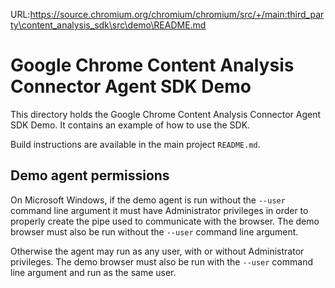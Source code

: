 URL:https://source.chromium.org/chromium/chromium/src/+/main:third_party\content_analysis_sdk\src\demo\README.md
# Google Chrome Content Analysis Connector Agent SDK Demo

This directory holds the Google Chrome Content Analysis Connector Agent SDK Demo.
It contains an example of how to use the SDK.

Build instructions are available in the main project `README.md`.

## Demo agent permissions
On Microsoft Windows, if the demo agent is run without the `--user` command line
argument it must have Administrator privileges in order to properly create the
pipe used to communicate with the browser.  The demo browser must also be run
without the `--user` command line argument.

Otherwise the agent may run as any user, with or without Administrator
privileges.  The demo browser must also be run with the `--user` command line
argument and run as the same user.
